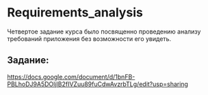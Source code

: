 # Requirements_analysis

Четвертое задание курса было посвященно проведению анализу требований приложения без возможности его увидеть.

## Задание:
https://docs.google.com/document/d/1bnFB-PBLhoDJ9A5DOljIB2fIVZuu89fuCdwAvzrbTLg/edit?usp=sharing
